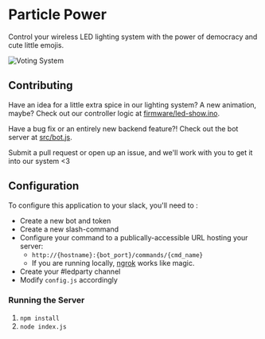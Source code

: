 Particle Power
==============

Control your wireless LED lighting system with the power of democracy and cute little emojis.

![Voting System](http://i.imgur.com/jr3Omni.png)

## Contributing

Have an idea for a little extra spice in our lighting system? A new animation, maybe? Check out our controller logic at [firmware/led-show.ino](firmware/led-show.ino).

Have a bug fix or an entirely new backend feature?! Check out the bot server at [src/bot.js](src/bot.js).

Submit a pull request or open up an issue, and we'll work with you to get it into our system <3

## Configuration

To configure this application to your slack, you'll need to :

* Create a new bot and token
* Create a new slash-command
* Configure your command to a publically-accessible URL hosting your server:
  * `http://{hostname}:{bot_port}/commands/{cmd_name}`
  * If you are running locally, [ngrok](https://ngrok.com) works like magic.
* Create your #ledparty channel
* Modify `config.js` accordingly

### Running the Server

1. `npm install`
2. `node index.js`